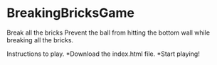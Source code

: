 # BreakingBricksGame
Break all the bricks
Prevent the ball from hitting the bottom wall while breaking all the bricks.

Instructions to play.
*Download the index.html file.
*Start playing!
